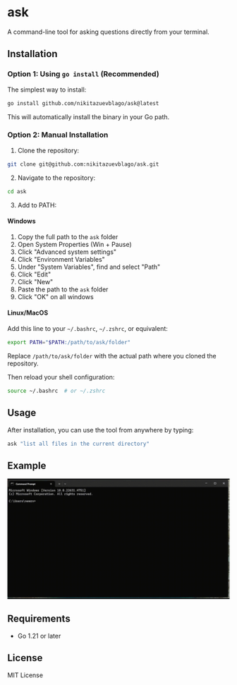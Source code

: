 # ask

A command-line tool for asking questions directly from your terminal.

## Installation

### Option 1: Using `go install` (Recommended)

The simplest way to install:

```bash
go install github.com/nikitazuevblago/ask@latest
```

This will automatically install the binary in your Go path.

### Option 2: Manual Installation

1. Clone the repository:
```bash
git clone git@github.com:nikitazuevblago/ask.git
```

2. Navigate to the repository:
```bash
cd ask
```

3. Add to PATH:

#### Windows
1. Copy the full path to the `ask` folder
2. Open System Properties (Win + Pause)
3. Click "Advanced system settings"
4. Click "Environment Variables"
5. Under "System Variables", find and select "Path"
6. Click "Edit"
7. Click "New"
8. Paste the path to the `ask` folder
9. Click "OK" on all windows

#### Linux/MacOS
Add this line to your `~/.bashrc`, `~/.zshrc`, or equivalent:
```bash
export PATH="$PATH:/path/to/ask/folder"
```
Replace `/path/to/ask/folder` with the actual path where you cloned the repository.

Then reload your shell configuration:
```bash
source ~/.bashrc  # or ~/.zshrc
```

## Usage

After installation, you can use the tool from anywhere by typing:

```bash
ask "list all files in the current directory"
```

## Example

![Example of the program](example.gif)

## Requirements

- Go 1.21 or later

## License

MIT License 